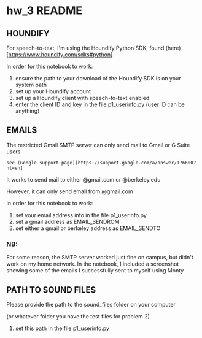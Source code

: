 # hw_3 README

## HOUNDIFY
For speech-to-text, I'm using the Houndify Python SDK, found (here)[https://www.houndify.com/sdks#python]

In order for this notebook to work:
1. ensure the path to your download of the Houndify SDK is on your system path
2. set up your Houndify account
3. set up a Houndify client with speech-to-text enabled
4. enter the client ID and key in the file p1_userinfo.py (user ID can be anything)

## EMAILS
The restricted Gmail SMTP server can only send mail to Gmail or G Suite users

	see (Google support page)[https://support.google.com/a/answer/176600?hl=en]

It works to send mail to either @gmail.com or @berkeley.edu

However, it can only send email from @gmail.com

In order for this notebook to work:
1. set your email address info in the file p1_userinfo.py
2. set a gmail address as EMAIL_SENDROM
3. set either a gmail or berkeley address as EMAIL_SENDTO

### NB:
For some reason, the SMTP server worked just fine on campus, but didn't work on my home network. In the notebook, I included a screenshot showing some of the emails I successfully sent to myself using Monty

## PATH TO SOUND FILES
Please provide the path to the sound_files folder on your computer

(or whatever folder you have the test files for problem 2)
1. set this path in the file p1_userinfo.py
